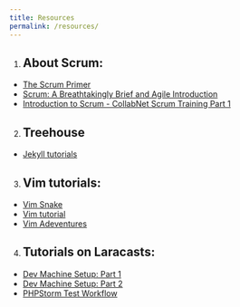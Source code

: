 ```yaml
---
title: Resources
permalink: /resources/
---
```

1. ## **About Scrum:**
+ [The Scrum Primer](http://www.scrumprimer.org/scrumprimer20_small.pdf)
+ [Scrum: A Breathtakingly Brief and Agile Introduction](http://www.agilelearninglabs.com/resources/scrum-introduction/)
+ [Introduction to Scrum - CollabNet Scrum Training Part 1](https://www.youtube.com/watch?v=D8vT7G0WATM)

2. ## **Treehouse**
+ [Jekyll tutorials](http://teamtreehouse.com/library/build-a-blog-with-jekyll-and-github-pages)

3. ## **Vim tutorials:**
+ [Vim Snake](http://www.vimsnake.com)
+ [Vim tutorial](http://www.openvim.com)
+ [Vim Adeventures](http://vim-adventures.com)

4. ## **Tutorials on Laracasts:**
+ [Dev Machine Setup: Part 1](https://laracasts.com/lessons/dev-machine-setup)
+ [Dev Machine Setup: Part 2](https://laracasts.com/lessons/dev-machine-setup-phpstorm)
+ [PHPStorm Test Workflow](https://laracasts.com/lessons/phpstorm-testing-workflow)
